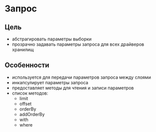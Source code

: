 Запрос
===

## Цель

* абстрагировать параметры выборки
* прозрачно задавать параметры запроса для всех драйверов хранилищ

## Особенности

* используется для передачи параметров запроса между слоями
* инкапсулирует параметры запроса
* предоставляет методы для чтения и записи параметров
* список методов:
	* limit
	* offset
	* orderBy
	* addOrderBy
	* with
	* where
